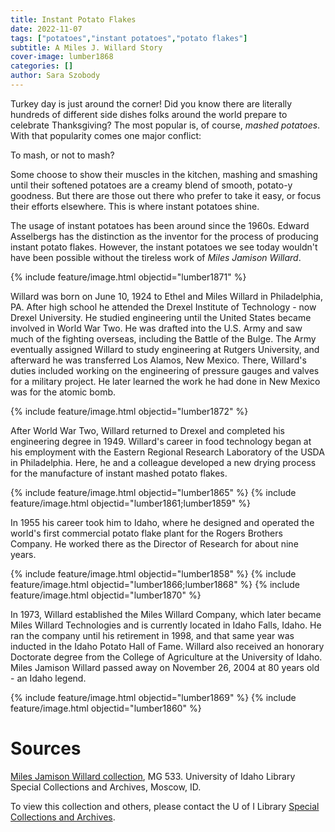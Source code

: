 ```yaml
---
title: Instant Potato Flakes
date: 2022-11-07
tags: ["potatoes","instant potatoes","potato flakes"]
subtitle: A Miles J. Willard Story
cover-image: lumber1868
categories: []
author: Sara Szobody
---
```


Turkey day is just around the corner! Did you know there are literally hundreds of different side dishes folks around the world prepare to celebrate Thanksgiving? The most popular is, of course, *mashed potatoes*. With that popularity comes one major conflict: 

To mash, or not to mash?

Some choose to show their muscles in the kitchen, mashing and smashing until their softened potatoes are a creamy blend of smooth, potato-y goodness. But there are those out there who prefer to take it easy, or focus their efforts elsewhere. This is where instant potatoes shine.

The usage of instant potatoes has been around since the 1960s. Edward Asselbergs has the distinction as the inventor for the process of producing instant potato flakes. However, the instant potatoes we see today wouldn't have been possible without the tireless work of *Miles Jamison Willard*.

{% include feature/image.html objectid="lumber1871" %}

Willard was born on June 10, 1924 to Ethel and Miles Willard in Philadelphia, PA. After high school he attended the Drexel Institute of Technology - now Drexel University. He studied  engineering until the United States became involved in World War Two. He was drafted into the U.S. Army and saw much of the fighting overseas, including the Battle of the Bulge. The Army eventually assigned Willard to study engineering at Rutgers University, and afterward he was transferred Los Alamos, New Mexico. There, Willard's duties included working on the engineering of pressure gauges and valves for a military project. He later learned the work he had done in New Mexico was for the atomic bomb.

{% include feature/image.html objectid="lumber1872" %}

After World War Two, Willard returned to Drexel and completed his engineering degree in 1949. Willard's career in food technology began at his employment with the Eastern Regional Research Laboratory of the USDA in Philadelphia. Here, he and a colleague developed a new drying process for the manufacture of instant mashed potato flakes. 

{% include feature/image.html objectid="lumber1865" %}
{% include feature/image.html objectid="lumber1861;lumber1859" %}

In 1955 his career took him to Idaho, where he designed and operated the world's first commercial potato flake plant for the Rogers Brothers Company. He worked there as the Director of Research for about nine years.

{% include feature/image.html objectid="lumber1858" %}
{% include feature/image.html objectid="lumber1866;lumber1868" %}
{% include feature/image.html objectid="lumber1870" %}

In 1973, Willard established the Miles Willard Company, which later became Miles Willard Technologies and is currently located in Idaho Falls, Idaho. He ran the company until his retirement in 1998, and that same year was inducted in the Idaho Potato Hall of Fame. Willard also received an honorary Doctorate degree from the College of Agriculture at the University of Idaho. Miles Jamison Willard passed away on November 26, 2004 at 80 years old - an Idaho legend. 

{% include feature/image.html objectid="lumber1869" %}
{% include feature/image.html objectid="lumber1860" %}

# Sources

[Miles Jamison Willard collection](https://archiveswest.orbiscascade.org/ark:80444/xv911766), MG 533. University of Idaho Library Special Collections and Archives, Moscow, ID.

To view this collection and others, please contact the U of I Library [Special Collections and Archives](https://www.lib.uidaho.edu/special-collections/). 

